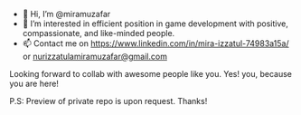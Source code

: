 - 👋 Hi, I’m @miramuzafar
- 👀 I’m interested in efficient position in game development with positive, compassionate, and like-minded people.
- 📫 Contact me on https://www.linkedin.com/in/mira-izzatul-74983a15a/ or nurizzatulamiramuzafar@gmail.com

Looking forward to collab with awesome people like you. Yes! you, because you are here!

P.S: Preview of private repo is upon request. Thanks!
